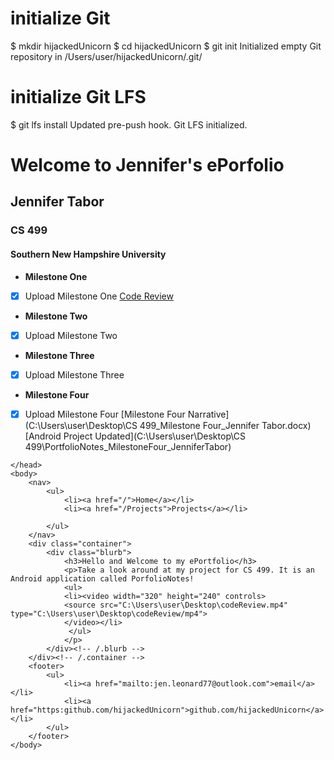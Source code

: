 # initialize Git
$ mkdir hijackedUnicorn
$ cd hijackedUnicorn
$ git init
Initialized empty Git repository in /Users/user/hijackedUnicorn/.git/
# initialize Git LFS
$ git lfs install
Updated pre-push hook.
Git LFS initialized.
# Welcome to Jennifer's ePorfolio
## Jennifer Tabor
### CS 499
#### Southern New Hampshire University

- **Milestone One**
- [x] Upload Milestone One
[Code Review]("C:\Users\user\Desktop\codeReview.zip")
- **Milestone Two**
- [x] Upload Milestone Two
- **Milestone Three**
- [x] Upload Milestone Three
- **Milestone Four**
- [x] Upload Milestone Four
[Milestone Four Narrative](C:\Users\user\Desktop\CS 499_Milestone Four_Jennifer Tabor.docx)
[Android Project Updated](C:\Users\user\Desktop\CS 499\PortfolioNotes_MilestoneFour_JenniferTabor)

<html>
	<head>
		<title>Jennifer Tabor's ePortfolio</title>
		<!-- link to main stylesheet -->
		<link rel="stylesheet" type="text/css" href="/css/main.css">

	</head>
	<body>
		<nav>
    		<ul>
        		<li><a href="/">Home</a></li>
	        	<li><a href="/Projects">Projects</a></li>
        		
    		</ul>
		</nav>
		<div class="container">
    		<div class="blurb">
        		<h3>Hello and Welcome to my ePortfolio</h3>
				<p>Take a look around at my project for CS 499. It is an Android application called PorfolioNotes!
				<ul>
				<li><video width="320" height="240" controls>
  				<source src="C:\Users\user\Desktop\codeReview.mp4" type="C:\Users\user\Desktop\codeReview/mp4">
				</video></li>
				 </ul>
				</p>
    		</div><!-- /.blurb -->
		</div><!-- /.container -->
		<footer>
    		<ul>
        		<li><a href="mailto:jen.leonard77@outlook.com">email</a></li>
        		<li><a href="https:github.com/hijackedUnicorn">github.com/hijackedUnicorn</a></li>
			</ul>
		</footer>
	</body>
</html>



